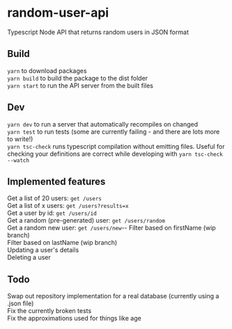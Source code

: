 # random-user-api
Typescript Node API that returns random users in JSON format

## Build
`yarn` to download packages  
`yarn build` to build the package to the dist folder  
`yarn start` to run the API server from the built files

## Dev
`yarn dev` to run a server that automatically recompiles on changed  
`yarn test` to run tests (some are currently failing - and there are lots more to write!)  
`yarn tsc-check` runs typescript compilation without emitting files. Useful for checking your definitions are correct while developing with `yarn tsc-check --watch`

## Implemented features
Get a list of 20 users: `get /users`  
Get a list of x users: `get /users?results=x`  
Get a user by id: `get /users/id`  
Get a random (pre-generated) user: `get /users/random`  
Get a random new user: `get /users/new`--
Filter based on firstName (wip branch)  
Filter based on lastName (wip branch)  
Updating a user's details  
Deleting a user  

## Todo
Swap out repository implementation for a real database (currently using a .json file)  
Fix the currently broken tests  
Fix the approximations used for things like age
